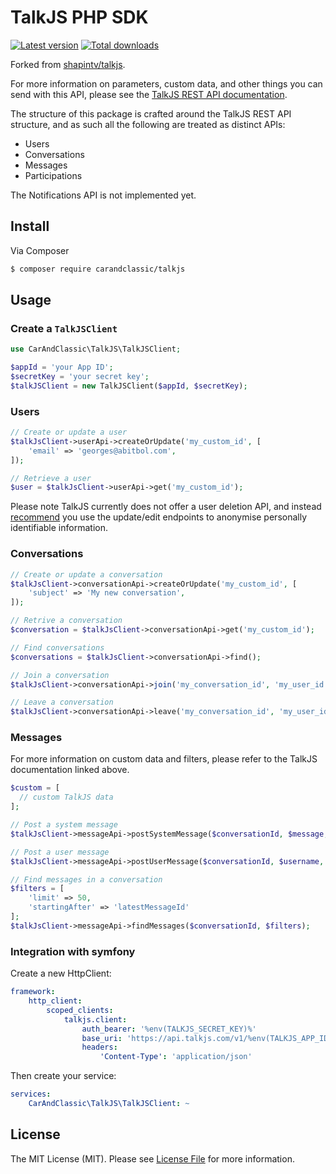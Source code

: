 # TalkJS PHP SDK

[![Latest version](https://img.shields.io/github/release/CarAndClassic/talkjs.svg?style=flat-square)](https://github.com/CarAndClassic/talkjs/releases)
[![Total downloads](https://img.shields.io/packagist/dt/CarAndClassic/talkjs.svg?style=flat-square)](https://packagist.org/packages/CarAndClassic/talkjs)

Forked from [shapintv/talkjs](https://github.com/shapintv/talkjs).

For more information on parameters, custom data, and other things you can send with this API, please see the [TalkJS REST API documentation](https://talkjs.com/docs/Reference/REST_API/Getting_Started/Introduction.html).

The structure of this package is crafted around the TalkJS REST API structure, and as such all the following are treated as distinct APIs:

- Users
- Conversations
- Messages
- Participations

The Notifications API is not implemented yet.

## Install

Via Composer

``` bash
$ composer require carandclassic/talkjs
```

## Usage

### Create a `TalkJSClient`

```php
use CarAndClassic\TalkJS\TalkJSClient;

$appId = 'your App ID';
$secretKey = 'your secret key';
$talkJSClient = new TalkJSClient($appId, $secretKey);
```

### Users

```php
// Create or update a user
$talkJsClient->userApi->createOrUpdate('my_custom_id', [
    'email' => 'georges@abitbol.com',
]);

// Retrieve a user
$user = $talkJsClient->userApi->get('my_custom_id');
```

Please note TalkJS currently does not offer a user deletion API, and instead [recommend](https://talkjs.com/dashboard/tLjeWrEK/docs/Reference/REST_API/Users.html#page_Deleting-users) you use the update/edit endpoints to anonymise personally identifiable information. 

### Conversations

```php
// Create or update a conversation
$talkJsClient->conversationApi->createOrUpdate('my_custom_id', [
    'subject' => 'My new conversation',
]);

// Retrive a conversation
$conversation = $talkJsClient->conversationApi->get('my_custom_id');

// Find conversations
$conversations = $talkJsClient->conversationApi->find();

// Join a conversation
$talkJsClient->conversationApi->join('my_conversation_id', 'my_user_id');

// Leave a conversation
$talkJsClient->conversationApi->leave('my_conversation_id', 'my_user_id');
```

### Messages

For more information on custom data and filters, please refer to the TalkJS documentation linked above.

```php
$custom = [
  // custom TalkJS data
];

// Post a system message
$talkJsClient->messageApi->postSystemMessage($conversationId, $message, $custom);

// Post a user message
$talkJsClient->messageApi->postUserMessage($conversationId, $username, $message, $custom);

// Find messages in a conversation
$filters = [
    'limit' => 50,
    'startingAfter' => 'latestMessageId'
];
$talkJsClient->messageApi->findMessages($conversationId, $filters);
```

### Integration with symfony

Create a new HttpClient:

```yml
framework:
    http_client:
        scoped_clients:
            talkjs.client:
                auth_bearer: '%env(TALKJS_SECRET_KEY)%'
                base_uri: 'https://api.talkjs.com/v1/%env(TALKJS_APP_ID)%/'
                headers:
                    'Content-Type': 'application/json'
```

Then create your service:

```yml
services:
    CarAndClassic\TalkJS\TalkJSClient: ~
```

## License

The MIT License (MIT). Please see [License File](LICENSE) for more information.
